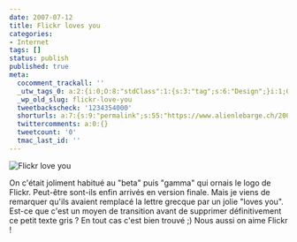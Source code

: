 ```yaml
---
date: 2007-07-12
title: Flickr loves you
categories:
- Internet
tags: []
status: publish
published: true
meta:
  cocomment_trackall: ''
  _utw_tags_0: a:2:{i:0;O:8:"stdClass":1:{s:3:"tag";s:6:"Design";}i:1;O:8:"stdClass":1:{s:3:"tag";s:8:"Internet";}}
  _wp_old_slug: flickr-love-you
  tweetbackscheck: '1234354000'
  shorturls: a:7:{s:9:"permalink";s:55:"https://www.alienlebarge.ch/2007/07/12/flickr-loves-you/";s:7:"tinyurl";s:25:"https://tinyurl.com/aszu3r";s:4:"isgd";s:17:"https://is.gd/iNzs";s:5:"bitly";s:18:"https://bit.ly/Qbza";s:5:"snipr";s:22:"https://snipr.com/bi7se";s:5:"snurl";s:22:"https://snurl.com/bi7se";s:7:"snipurl";s:24:"https://snipurl.com/bi7se";}
  twittercomments: a:0:{}
  tweetcount: '0'
  tmac_last_id: ''
---
```

<img src="https://dlgjp9x71cipk.cloudfront.net/2007/07/flickr_love_you.png" alt="Flickr love you" />

On c'était joliment habitué au "beta" puis "gamma" qui ornais le logo de Flickr. Peut-être sont-ils enfin arrivés en version finale. Mais je viens de remarquer qu'ils avaient remplacé la lettre grecque par un jolie "loves you".
Est-ce que c'est un moyen de transition avant de supprimer définitivement ce petit texte gris ? En tout cas c'est bien trouvé ;)
Nous aussi on aime Flickr !
